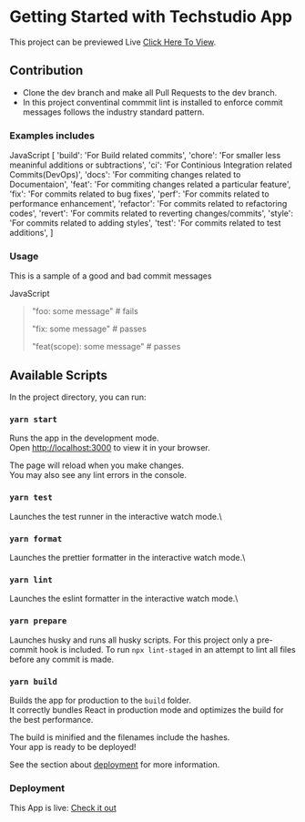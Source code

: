 # Getting Started with Techstudio App

This project can be previewed Live [Click Here To View](https://tsacademy.vercel.app/).

## Contribution

- Clone the dev branch and make all Pull Requests to the dev branch.
- In this project conventinal commmit lint is installed to enforce commit messages follows the industry standard pattern.

### Examples includes

JavaScript
[
  'build': 'For Build related commits',
  'chore': 'For smaller less meaninful additions or subtractions',
  'ci': 'For Continious Integration related Commits(DevOps)',
  'docs': 'For commiting changes related to Documentaion',
  'feat': 'For commiting changes related a particular feature',
  'fix': 'For commits related to bug fixes',
  'perf': 'For commits related to performance enhancement',
  'refactor': 'For commits related to refactoring codes',
  'revert': 'For commits related to reverting changes/commits',
  'style': 'For commits related to adding styles',
  'test': 'For commits related to test additions',
]


### Usage

This is a sample of a good and bad commit messages

JavaScript
> "foo: some message" # fails
>
> "fix: some message" # passes
>
> "feat(scope): some message" # passes


## Available Scripts

In the project directory, you can run:

### `yarn start`

Runs the app in the development mode.\
Open [http://localhost:3000](http://localhost:3000) to view it in your browser.

The page will reload when you make changes.\
You may also see any lint errors in the console.

### `yarn test`

Launches the test runner in the interactive watch mode.\

### `yarn format`

Launches the prettier formatter in the interactive watch mode.\

### `yarn lint`

Launches the eslint formatter in the interactive watch mode.\

### `yarn prepare`

Launches husky and runs all husky scripts. For this project only a pre-commit hook is included.
To run `npx lint-staged` in an attempt to lint all files before any commit is made.

### `yarn build`

Builds the app for production to the `build` folder.\
It correctly bundles React in production mode and optimizes the build for the best performance.

The build is minified and the filenames include the hashes.\
Your app is ready to be deployed!

See the section about [deployment](https://facebook.github.io/create-react-app/docs/deployment) for more information.

### Deployment

This App is live: [Check it out](https://techstudio.com)